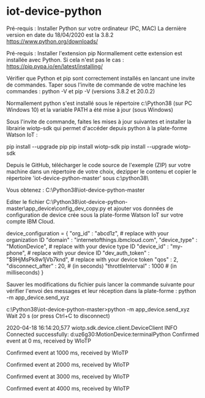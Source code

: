 # iot-device-python
Pré-requis : Installer Python sur votre ordinateur (PC, MAC)
La dernière version en date du 18/04/2020 est la 3.8.2
https://www.python.org/downloads/

Pré-requis : Installer l'extension pip
Normallement cette extension est installée avec Python. Si cela n'est pas le cas : https://pip.pypa.io/en/latest/installing/

Vérifier que Python et pip sont correctement installés en lancant une invite de commandes.
Taper sous l'invite de commande de votre machine les commandes : python -V et pip -V (versions 3.8.2 et 20.0.2)

Normallement python s'est installé sous le répertoire c:\Python38 (sur PC Windows 10) et la variable PATH a été mise à jour (sous Windows)


Sous l'invite de commande, faites les mises à jour suivantes et installer la librairie wiotp-sdk qui permet d'accéder depuis python à la plate-forme Watson IoT :

pip install --upgrade pip 
pip install wiotp-sdk 
pip install --upgrade wiotp-sdk 

Depuis le GitHub, télécharger le code source de l'exemple (ZIP) sur votre machine dans un répertoire de votre choix, dezipper le contenu et copier le répertoire 'iot-device-python-master' sous c:\python38\

Vous obtenez :
C:\Python38\iot-device-python-master

Editer le fichier C:\Python38\iot-device-python-master\app_device\config_dev_copy.py et ajouter vos données de configuration de device crée sous la plate-forme Watson IoT sur votre compte IBM Cloud.

device_configuration = {
	"org_id"           : "abcd1z",             # replace with your organization ID
	"domain"           : "internetofthings.ibmcloud.com",
	"device_type"      : "MotionDevice",       # replace with your device type ID
	"device_id"        : "my-phone",           # replace with your device ID
	"dev_auth_token"   : "$9HjMsPk8w1jVb7knd", # replace with your device token
	"qos"              : 2,
	"disconnect_after" : 20,  # (in seconds)
	"throttleInterval" : 1000 # (in milliseconds)
}

Sauver les modifications du fichier puis lancer la commande suivante pour vérifier l'envoi des messages et leur réception dans la plate-forme : python -m app_device.send_xyz

c:\Python38\iot-device-python-master>python -m app_device.send_xyz
Wait 20 s (or press Ctrl+C to disconnect)

2020-04-18 16:14:20,577   wiotp.sdk.device.client.DeviceClient  INFO    Connected successfully: d:uz6g30:MotionDevice:terminalPython
Confirmed event at 0 ms, received by WIoTP

Confirmed event at 1000 ms, received by WIoTP

Confirmed event at 2000 ms, received by WIoTP

Confirmed event at 3000 ms, received by WIoTP

Confirmed event at 4000 ms, received by WIoTP



